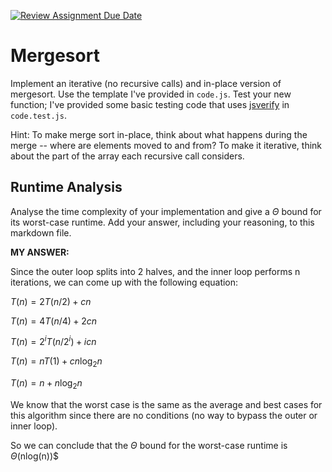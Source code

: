 [![Review Assignment Due Date](https://classroom.github.com/assets/deadline-readme-button-24ddc0f5d75046c5622901739e7c5dd533143b0c8e959d652212380cedb1ea36.svg)](https://classroom.github.com/a/1uurLsu5)
# Mergesort

Implement an iterative (no recursive calls) and in-place version of mergesort.
Use the template I've provided in `code.js`. Test your new function; I've
provided some basic testing code that uses
[jsverify](https://jsverify.github.io/) in `code.test.js`.

Hint: To make merge sort in-place, think about what happens during the merge --
where are elements moved to and from? To make it iterative, think about the
part of the array each recursive call considers.

## Runtime Analysis

Analyse the time complexity of your implementation and give a $\Theta$ bound for
its worst-case runtime. Add your answer, including your reasoning, to this
markdown file.

**MY ANSWER:**

Since the outer loop splits into 2 halves, and the inner loop performs n iterations, we can come up with the following equation:

$T(n) = 2T(n/2) + cn$

$T(n) = 4T(n/4) + 2cn$

$T(n) = 2^iT(n/2^i) + icn$

$T(n) = nT(1) + cn\log_{2} n$

$T(n) = n + n\log_{2} n$

We know that the worst case is the same as the average and best cases for this algorithm since there are no conditions (no way to bypass the outer or inner loop).

So we can conclude that the $\Theta$ bound for the worst-case runtime is $\Theta$(nlog(n))$
